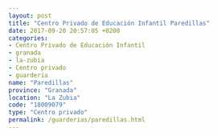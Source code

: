 ```yaml
---
layout: post
title: "Centro Privado de Educación Infantil Paredillas"
date: 2017-09-20 20:57:05 +0200
categories:
- Centro Privado de Educación Infantil
- granada
- la-zubia
- Centro privado
- guarderia
name: "Paredillas"
province: "Granada"
location: "La Zubia"
code: "18009079"
type: "Centro privado"
permalink: /guarderias/paredillas.html
---
```

